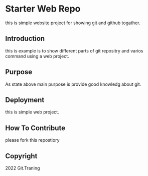 # Starter Web Repo

this is simple website project for showing git and github togather.

## Introduction

this is example is to show different parts of git repositry and varios command using a web project.

## Purpose

As state above main purpose is provide good knowledg about git.

## Deployment

this is simple web project.

## How To Contribute

please fork this repostiory

## Copyright

2022 Git.Traning